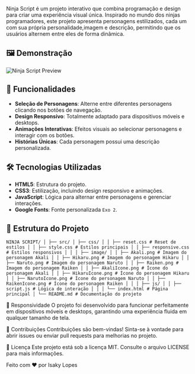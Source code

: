 Ninja Script é um projeto interativo que combina programação e design para criar uma experiência visual única. Inspirado no mundo dos ninjas programadores, este projeto apresenta personagens estilizados, cada um com sua própria personalidade,imagem e descrição, permitindo que os usuários alternem entre eles de forma dinâmica.

## 🖼️ Demonstração

![Ninja Script Preview](./src/image/chrome-capture-2025-4-2.gif)

## 🚀 Funcionalidades

- **Seleção de Personagens**: Alterne entre diferentes personagens clicando nos botões de navegação.
- **Design Responsivo**: Totalmente adaptado para dispositivos móveis e desktops.
- **Animações Interativas**: Efeitos visuais ao selecionar personagens e interagir com os botões.
- **Histórias Únicas**: Cada personagem possui uma descrição personalizada.

## 🛠️ Tecnologias Utilizadas

- **HTML5**: Estrutura do projeto.
- **CSS3**: Estilização, incluindo design responsivo e animações.
- **JavaScript**: Lógica para alternar entre personagens e gerenciar interações.
- **Google Fonts**: Fonte personalizada `Exo 2`.

## 📂 Estrutura do Projeto

```NINJA SCRIPT/ │ ├── src/ │ ├── css/ │ │ ├── reset.css # Reset de estilos │ │ ├── style.css # Estilos principais │ │ ├── responsive.css # Estilos responsivos │ │ │ ├── image/ │ │ ├── Akali.png # Imagem do personagem Akali │ │ ├── Hikaru.png # Imagem do personagem Hikaru │ │ ├── Naruto.png # Imagem do personagem Naruto │ │ ├── Raiken.png # Imagem do personagem Raiken │ │ ├── AkaliIcone.png # Ícone do personagem Akali │ │ ├── HikaruIcone.png # Ícone do personagem Hikaru │ │ ├── NarutoIcone.png # Ícone do personagem Naruto │ │ ├── RaikenIcone.png # Ícone do personagem Raiken │ │ │ ├── js/ │ │ ├── script.js # Lógica de interação │ │ │ └── index.html # Página principal │ └── README.md # Documentação do projeto```

📱 Responsividade
O projeto foi desenvolvido para funcionar perfeitamente em dispositivos móveis e desktops, garantindo uma experiência fluida em qualquer tamanho de tela.

🤝 Contribuições
Contribuições são bem-vindas! Sinta-se à vontade para abrir issues ou enviar pull requests para melhorias no projeto.

📄 Licença
Este projeto está sob a licença MIT. Consulte o arquivo LICENSE para mais informações.

Feito com ❤️ por Isaky Lopes
